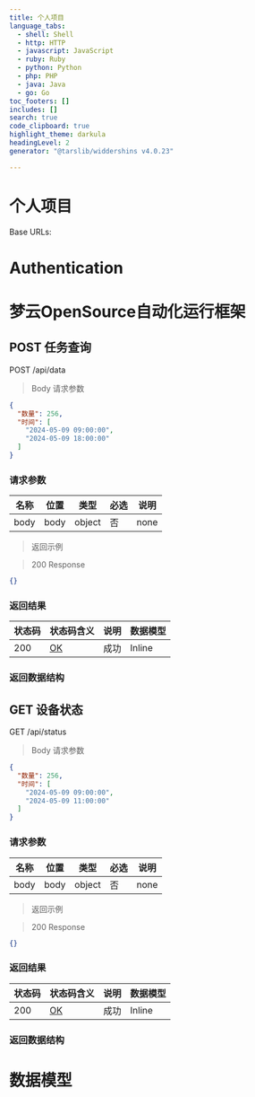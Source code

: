 ```yaml
---
title: 个人项目
language_tabs:
  - shell: Shell
  - http: HTTP
  - javascript: JavaScript
  - ruby: Ruby
  - python: Python
  - php: PHP
  - java: Java
  - go: Go
toc_footers: []
includes: []
search: true
code_clipboard: true
highlight_theme: darkula
headingLevel: 2
generator: "@tarslib/widdershins v4.0.23"

---
```


# 个人项目

Base URLs:

# Authentication

# 梦云OpenSource自动化运行框架

## POST 任务查询

POST /api/data

> Body 请求参数

```json
{
  "数量": 256,
  "时间": [
    "2024-05-09 09:00:00",
    "2024-05-09 18:00:00"
  ]
}
```

### 请求参数

|名称|位置|类型|必选|说明|
|---|---|---|---|---|
|body|body|object| 否 |none|

> 返回示例

> 200 Response

```json
{}
```

### 返回结果

|状态码|状态码含义|说明|数据模型|
|---|---|---|---|
|200|[OK](https://tools.ietf.org/html/rfc7231#section-6.3.1)|成功|Inline|

### 返回数据结构

## GET 设备状态

GET /api/status

> Body 请求参数

```json
{
  "数量": 256,
  "时间": [
    "2024-05-09 09:00:00",
    "2024-05-09 11:00:00"
  ]
}
```

### 请求参数

|名称|位置|类型|必选|说明|
|---|---|---|---|---|
|body|body|object| 否 |none|

> 返回示例

> 200 Response

```json
{}
```

### 返回结果

|状态码|状态码含义|说明|数据模型|
|---|---|---|---|
|200|[OK](https://tools.ietf.org/html/rfc7231#section-6.3.1)|成功|Inline|

### 返回数据结构

# 数据模型


